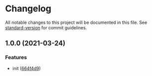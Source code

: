# Changelog

All notable changes to this project will be documented in this file. See [standard-version](https://github.com/conventional-changelog/standard-version) for commit guidelines.

## 1.0.0 (2021-03-24)


### Features

* init ([664f4d9](https://github.com/rockhentai/egg-elk/commit/664f4d9cefbe429dde10519e75b1f95e89a97981))
